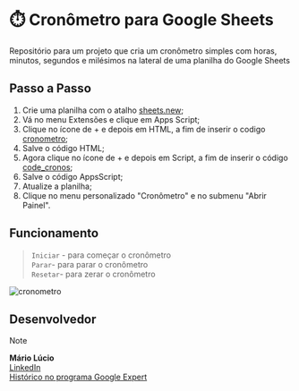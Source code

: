 # ⏱️ Cronômetro para Google Sheets

Repositório para um projeto que cria um cronômetro simples com horas, minutos, segundos e milésimos na lateral de uma planilha do Google Sheets

## Passo a Passo

1. Crie uma planilha com o atalho [sheets.new](sheets.new);
2. Vá no menu Extensões e clique em Apps Script;
3. Clique no ícone de + e depois em HTML, a fim de inserir o codigo [cronometro](https://github.com/marioluciofjr/cronometro/blob/main/cronometro.html);
4. Salve o código HTML;
5. Agora clique no ícone de + e depois em Script, a fim de inserir o código [code_cronos](https://github.com/marioluciofjr/cronometro/blob/main/code_cronos.gs);
6. Salve o código AppsScript;
7. Atualize a planilha;
8. Clique no menu personalizado "Cronômetro" e no submenu "Abrir Painel".

## Funcionamento

> `Iniciar` - para começar o cronômetro\
> `Parar`- para parar o cronômetro\
> `Resetar`- para zerar o cronômetro

![cronometro](https://github.com/user-attachments/assets/2b10debf-20f2-4398-bd3c-c04c5c2b25f7)

## Desenvolvedor

> [!NOTE]
> **Mário Lúcio**\
[LinkedIn](https://linkedin.com/in/marioluciofjr)\
[Histórico no programa Google Expert](https://support.google.com/profile/119801043?sjid=9010980831254432834-SA)

